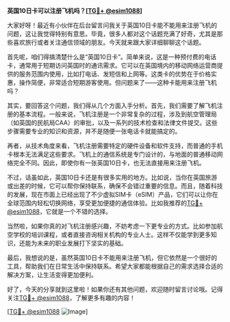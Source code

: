 **英国10日卡可以注册飞机吗？[[TG💪+ @esim1088](https://t.me/s/esim1088)]**

大家好呀！最近有小伙伴在后台留言问我关于英国10日卡能不能用来注册飞机的问题，这让我觉得特别有意思。毕竟，很多人都对这个话题充满了好奇，尤其是那些喜欢旅行或者关注通信领域的朋友。今天就来跟大家详细聊聊这个话题。

首先呢，咱们得搞清楚什么是“英国10日卡”。简单来说，这是一种预付费的电话卡，通常用于短期访问英国时的通讯需求。它可以在英国境内的移动网络运营商提供的服务范围内使用，比如打电话、发短信和上网等。这类卡的优势在于价格实惠，操作简便，非常适合短期游客使用。但问题来了——这种卡能用来注册飞机吗？

其实，要回答这个问题，我们得从几个方面入手分析。首先，我们需要了解飞机注册的基本流程。一般来说，飞机注册是一个非常复杂的过程，涉及到航空管理局（如英国的民航局CAA）的审批，以及一系列的技术检查和法律文件提交。这些步骤需要专业的知识和资源，并不是随便一张电话卡就能搞定的。

再者，从技术角度来看，飞机注册需要特定的硬件设备和软件支持，而普通的手机卡根本无法满足这些要求。飞机上的通信系统是专门设计的，与地面的普通移动网络完全不同。因此，即使你有一张英国10日卡，也无法直接用来注册飞机。

不过，话虽如此，英国10日卡还是有很多实用的地方。比如说，当你在英国旅游或出差的时候，它可以帮你保持联系，确保不会错过重要的信息。而且，随着科技的发展，现在市面上已经出现了不少虚拟SIM卡（eSIM）产品，它们可以让你在全球范围内轻松切换网络，享受更加便捷的通信体验。比如我推荐的[TG💪+ @esim1088](https://t.me/s/esim1088)，它就是一个不错的选择。

当然啦，如果你真的对飞机注册感兴趣，不妨考虑一下更专业的方式。比如参加航空学校的培训课程，或者直接咨询相关机构的专业人士。这样不仅能学到更多知识，还能为未来的职业发展打下坚实的基础。

最后，我想说的是，虽然英国10日卡不能用来注册飞机，但它依然是一个很好的工具，帮助我们在日常生活中保持联系。希望大家都能根据自己的需求选择合适的解决方案，让生活变得更加便利。

好了，今天的分享就到这里啦！如果你还有其他问题，欢迎随时留言讨论哦。记得关注[TG💪+ @esim1088](https://t.me/s/esim1088)，了解更多有趣的内容！

[[TG💪+ @esim1088](https://t.me/s/esim1088) ![Image](https://i.postimg.cc/4NQfJmqS/Snipaste-2025-05-13-00-14-12.png)]